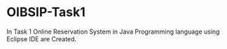# OIBSIP-Task1
In Task 1 Online Reservation System in Java Programming language using Eclipse IDE are Created.
